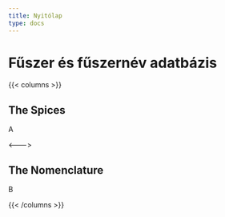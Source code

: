 ```yaml
---
title: Nyitólap
type: docs
---
```


# Fűszer és fűszernév adatbázis

{{< columns >}}
## The Spices

A

<--->

## The Nomenclature

B

{{< /columns >}}
